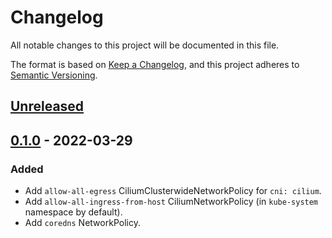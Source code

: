 # Changelog

All notable changes to this project will be documented in this file.

The format is based on [Keep a Changelog](https://keepachangelog.com/en/1.0.0/),
and this project adheres to [Semantic Versioning](https://semver.org/spec/v2.0.0.html).

## [Unreleased]

## [0.1.0] - 2022-03-29

### Added

- Add `allow-all-egress` CiliumClusterwideNetworkPolicy for `cni: cilium`.
- Add `allow-all-ingress-from-host` CiliumNetworkPolicy (in `kube-system` namespace by default).
- Add `coredns` NetworkPolicy.

[Unreleased]: https://github.com/giantswarm/cluster-resources-app/compare/v0.1.0...HEAD
[0.1.0]: https://github.com/giantswarm/cluster-resources-app/releases/tag/v0.1.0

